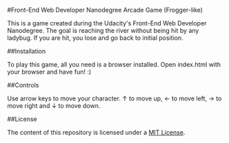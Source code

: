 #Front-End Web Developer Nanodegree Arcade Game (Frogger-like)

This is a game created during the Udacity's Front-End Web Developer Nanodegree. The goal is reaching the river without
being hit by any ladybug. If you are hit, you lose and go back to initial position.

##Installation

To play this game, all you need is a browser installed. Open index.html with your browser and have fun! :)

##Controls

Use arrow keys to move your character. &#8593; to move up, &#8592; to move left, &#8594; to move right and &#8595; to move down.

##License

The content of this repository is licensed under a [MIT License](https://opensource.org/licenses/MIT).
